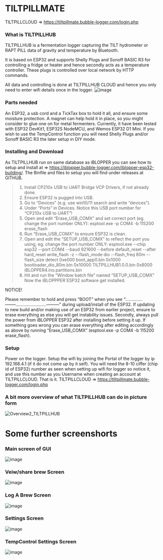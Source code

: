 # TILTPILLMATE
TILTPILLCLOUD => https://tiltpillmate.bubble-logger.com/login.php

### What is TILTPILLHUB
TILTPILLHUB is a fermentation logger capturing the TILT hydrometer or RAPT PILL data of gravity and temperature by Bluetooth.

It is based on ESP32 and supports Shelly Plugs and Sonoff BASIC R3 for controlling a fridge or heater and hence secondly acts as a temperature controller. These plugs is controlled over local network by HTTP commands.

All data and controlling is done at TILTPILLHUB CLOUD and hence you only need to enter wifi details once in the logger.
![image](https://user-images.githubusercontent.com/16992918/216826960-47a5f6e0-37d9-4002-8dcd-6df2f6ae6f54.png)


### Parts needed
An ESP32, a usb cord and a TickTax box to hold it all, and ensure some moisture protection. A magnet can help hold it in place, so you might consider to glue one on for metal fermenters. Currently, it have been tested with ESP32 DevKit1, ESP32S NodeMCU, and Wemos ESP32 D1 Mini. If you wish to use the TempControl function you will need Shelly Plugs and/or Sonoff BASIC R3 the later setup in DIY mode.

### Installing and Download
As TILTPILLHUB run on same database as iBLOPPER you can see how to setup and install at => https://iblopper.bubble-logger.com/iblopper-esp32-building/. The Binfile and files to setup you will find under releases at GITHUB.

> 1. Install CP210x USB to UART Bridge VCP Drivers, if not already done.
> 2. Ensure ESP32 is pugged into USB.
> 3. Go to “Devices” (e.g. use win10/11 search and write “devices”).
> 4. Under “Ports” in Devices. Notice this USB port number for “CP210x USB to UART”!
> 5. Open and edit “Erase_USB_COMX” and set correct port (eg. change the port number ONLY): esptool.exe -p COM4 -b 115200 erase_flash
> 6. Run “Erase_USB_COMX” to ensure ESP32 is clean.
> 7. Open and edit the “SETUP_USB_COMX” to reflect the port you using, eg. change the port number ONLY: esptool.exe --chip esp32 --port COM4 --baud 921600 --before default_reset --after hard_reset write_flash -z --flash_mode dio --flash_freq 80m --flash_size detect 0xe000 boot_app0.bin 0x1000 bootloader_dio_80m.bin 0x10000 TILTPILLHUB1.0.0.bin 0x8000 iBLOPPER4.ino.partitions.bin
> 8. Hit and run the “Window batch file” named “SETUP_USB_COMX”
Now the iBLOPPPER`ESP32 software get installed.


NOTICE!

Please remember to hold and press “BOOT” when you see “…………..——–…………………….———” during upload/install of the ESP32.
If updating to new build and/or making use of an ESP32 from earlier project, ensure to erase everything as else you will get instability issues.
Secondly, always pull the power from iBLOPPER´ESP32 after installing before setting it up.
If something goes wrong you can erase everything after editing accordingly as above by running “Erase_USB_COMX” (esptool.exe -p COM4 -b 115200 erase_flash). 



### Setup
Power on the logger. Setup the wifi by joining the Portal of the logger by ip 192.168.4.1 (if it do not come up by it self). You will need the 8-10 ciffer (chip id of ESP32) number as seen when setting up wifi for logger so notice it, and use this number as you Username when creating an account at TILTPILLCLOUD. That is it. TILTPILLCLOUD => https://tiltpillmate.bubble-logger.com/login.php


### A bit more overview of what TILTPILLHUB can do in picture form
![Overview2_TILTPILLHUB](https://user-images.githubusercontent.com/16992918/216809167-89c934cf-1837-4fd4-93a8-f659680b4091.png)

# Some further screenshorts 

### Main screen of GUI
![image](https://user-images.githubusercontent.com/16992918/216827092-9288a010-32ed-4652-97ca-0d87849bc55d.png)


### Veiw/share brew Screen
![image](https://user-images.githubusercontent.com/16992918/216827202-511ff6cc-5b09-4ecf-bc44-d9115f846aae.png)



### Log A Brew Screen
![image](https://user-images.githubusercontent.com/16992918/216827141-b332b2c2-0c3b-4f27-9847-72126e33657a.png)


### Settings Screen
![image](https://user-images.githubusercontent.com/16992918/216810041-aa30671e-514f-4771-84d4-b316cbc8e184.png)


### TempControl Settings Screen
![image](https://user-images.githubusercontent.com/16992918/216789162-248eedf7-e19f-445e-830f-cda7d4551c6e.png)



